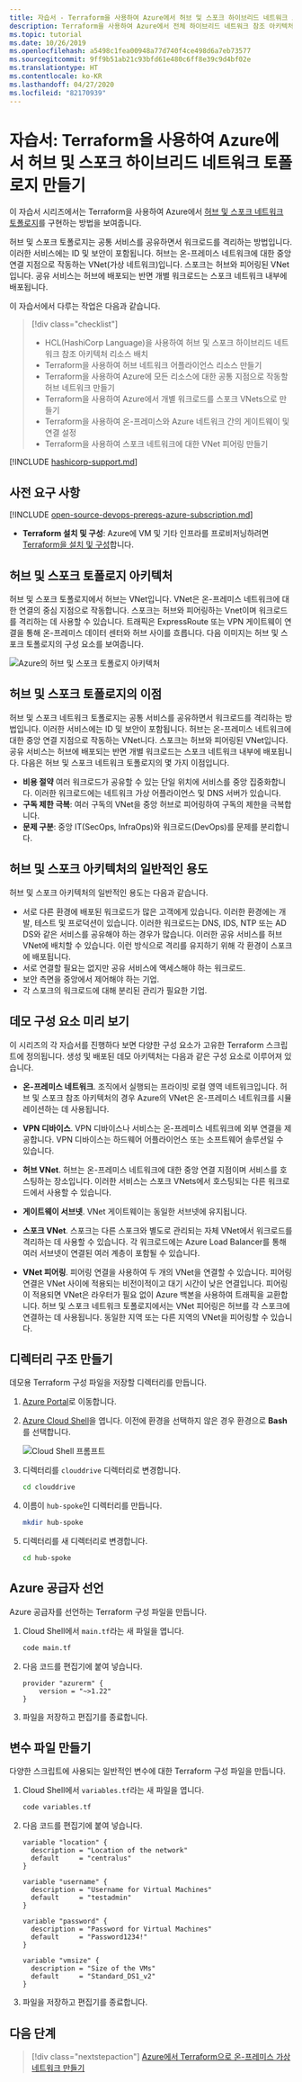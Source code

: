 ```yaml
---
title: 자습서 - Terraform을 사용하여 Azure에서 허브 및 스포크 하이브리드 네트워크 토폴로지 만들기
description: Terraform을 사용하여 Azure에서 전체 하이브리드 네트워크 참조 아키텍처를 만드는 방법을 알아봅니다.
ms.topic: tutorial
ms.date: 10/26/2019
ms.openlocfilehash: a5498c1fea00948a77d740f4ce498d6a7eb73577
ms.sourcegitcommit: 9ff9b51ab21c93bfd61e480c6ff8e39c9d4bf02e
ms.translationtype: HT
ms.contentlocale: ko-KR
ms.lasthandoff: 04/27/2020
ms.locfileid: "82170939"
---
```

# <a name="tutorial-create-a-hub-and-spoke-hybrid-network-topology-in-azure-using-terraform"></a>자습서: Terraform을 사용하여 Azure에서 허브 및 스포크 하이브리드 네트워크 토폴로지 만들기

이 자습서 시리즈에서는 Terraform을 사용하여 Azure에서 [허브 및 스포크 네트워크 토폴로지](/azure/architecture/reference-architectures/hybrid-networking/hub-spoke)를 구현하는 방법을 보여줍니다. 

허브 및 스포크 토폴로지는 공통 서비스를 공유하면서 워크로드를 격리하는 방법입니다. 이러한 서비스에는 ID 및 보안이 포함됩니다. 허브는 온-프레미스 네트워크에 대한 중앙 연결 지점으로 작동하는 VNet(가상 네트워크)입니다. 스포크는 허브와 피어링된 VNet입니다. 공유 서비스는 허브에 배포되는 반면 개별 워크로드는 스포크 네트워크 내부에 배포됩니다.

이 자습서에서 다루는 작업은 다음과 같습니다.

> [!div class="checklist"]
> * HCL(HashiCorp Language)을 사용하여 허브 및 스포크 하이브리드 네트워크 참조 아키텍처 리소스 배치
> * Terraform을 사용하여 허브 네트워크 어플라이언스 리소스 만들기
> * Terraform을 사용하여 Azure에 모든 리소스에 대한 공통 지점으로 작동할 허브 네트워크 만들기
> * Terraform을 사용하여 Azure에서 개별 워크로드를 스포크 VNets으로 만들기
> * Terraform을 사용하여 온-프레미스와 Azure 네트워크 간의 게이트웨이 및 연결 설정
> * Terraform을 사용하여 스포크 네트워크에 대한 VNet 피어링 만들기

[!INCLUDE [hashicorp-support.md](includes/hashicorp-support.md)]

## <a name="prerequisites"></a>사전 요구 사항

[!INCLUDE [open-source-devops-prereqs-azure-subscription.md](../includes/open-source-devops-prereqs-azure-subscription.md)]

- **Terraform 설치 및 구성**: Azure에 VM 및 기타 인프라를 프로비저닝하려면 [Terraform을 설치 및 구성](install-configure.md)합니다.

## <a name="hub-and-spoke-topology-architecture"></a>허브 및 스포크 토폴로지 아키텍처

허브 및 스포크 토폴로지에서 허브는 VNet입니다. VNet은 온-프레미스 네트워크에 대한 연결의 중심 지점으로 작동합니다. 스포크는 허브와 피어링하는 Vnet이며 워크로드를 격리하는 데 사용할 수 있습니다. 트래픽은 ExpressRoute 또는 VPN 게이트웨이 연결을 통해 온-프레미스 데이터 센터와 허브 사이를 흐릅니다. 다음 이미지는 허브 및 스포크 토폴로지의 구성 요소를 보여줍니다.

![Azure의 허브 및 스포크 토폴로지 아키텍처](./media/hub-and-spoke-tutorial-series/hub-spoke-architecture.png)

## <a name="benefits-of-the-hub-and-spoke-topology"></a>허브 및 스포크 토폴로지의 이점

허브 및 스포크 네트워크 토폴로지는 공통 서비스를 공유하면서 워크로드를 격리하는 방법입니다. 이러한 서비스에는 ID 및 보안이 포함됩니다. 허브는 온-프레미스 네트워크에 대한 중앙 연결 지점으로 작동하는 VNet니다. 스포크는 허브와 피어링된 VNet입니다. 공유 서비스는 허브에 배포되는 반면 개별 워크로드는 스포크 네트워크 내부에 배포됩니다. 다음은 허브 및 스포크 네트워크 토폴로지의 몇 가지 이점입니다.

- **비용 절약** 여러 워크로드가 공유할 수 있는 단일 위치에 서비스를 중앙 집중화합니다. 이러한 워크로드에는 네트워크 가상 어플라이언스 및 DNS 서버가 있습니다.
- **구독 제한 극복**: 여러 구독의 VNet을 중앙 허브로 피어링하여 구독의 제한을 극복합니다.
- **문제 구분**: 중앙 IT(SecOps, InfraOps)와 워크로드(DevOps)를 문제를 분리합니다.

## <a name="typical-uses-for-the-hub-and-spoke-architecture"></a>허브 및 스포크 아키텍처의 일반적인 용도

허브 및 스포크 아키텍처의 일반적인 용도는 다음과 같습니다.

- 서로 다른 환경에 배포된 워크로드가 많은 고객에게 있습니다. 이러한 환경에는 개발, 테스트 및 프로덕션이 있습니다. 이러한 워크로드는 DNS, IDS, NTP 또는 AD DS와 같은 서비스를 공유해야 하는 경우가 많습니다. 이러한 공유 서비스를 허브 VNet에 배치할 수 있습니다. 이런 방식으로 격리를 유지하기 위해 각 환경이 스포크에 배포됩니다.
- 서로 연결할 필요는 없지만 공유 서비스에 액세스해야 하는 워크로드.
- 보안 측면을 중앙에서 제어해야 하는 기업.
- 각 스포크의 워크로드에 대해 분리된 관리가 필요한 기업.

## <a name="preview-the-demo-components"></a>데모 구성 요소 미리 보기

이 시리즈의 각 자습서를 진행하다 보면 다양한 구성 요소가 고유한 Terraform 스크립트에 정의됩니다. 생성 및 배포된 데모 아키텍처는 다음과 같은 구성 요소로 이루어져 있습니다.

- **온-프레미스 네트워크**. 조직에서 실행되는 프라이빗 로컬 영역 네트워크입니다. 허브 및 스포크 참조 아키텍처의 경우 Azure의 VNet은 온-프레미스 네트워크를 시뮬레이션하는 데 사용됩니다.

- **VPN 디바이스**. VPN 디바이스나 서비스는 온-프레미스 네트워크에 외부 연결을 제공합니다. VPN 디바이스는 하드웨어 어플라이언스 또는 소프트웨어 솔루션일 수 있습니다. 

- **허브 VNet**. 허브는 온-프레미스 네트워크에 대한 중앙 연결 지점이며 서비스를 호스팅하는 장소입니다. 이러한 서비스는 스포크 VNets에서 호스팅되는 다른 워크로드에서 사용할 수 있습니다.

- **게이트웨이 서브넷**. VNet 게이트웨이는 동일한 서브넷에 유지됩니다.

- **스포크 VNet**. 스포크는 다른 스포크와 별도로 관리되는 자체 VNet에서 워크로드를 격리하는 데 사용할 수 있습니다. 각 워크로드에는 Azure Load Balancer를 통해 여러 서브넷이 연결된 여러 계층이 포함될 수 있습니다. 

- **VNet 피어링**. 피어링 연결을 사용하여 두 개의 VNet을 연결할 수 있습니다. 피어링 연결은 VNet 사이에 적용되는 비전이적이고 대기 시간이 낮은 연결입니다. 피어링이 적용되면 VNet은 라우터가 필요 없이 Azure 백본을 사용하여 트래픽을 교환합니다. 허브 및 스포크 네트워크 토폴로지에서는 VNet 피어링은 허브를 각 스포크에 연결하는 데 사용됩니다. 동일한 지역 또는 다른 지역의 VNet을 피어링할 수 있습니다.

## <a name="create-the-directory-structure"></a>디렉터리 구조 만들기

데모용 Terraform 구성 파일을 저장할 디렉터리를 만듭니다.

1. [Azure Portal](https://portal.azure.com)로 이동합니다.

1. [Azure Cloud Shell](/azure/cloud-shell/overview)을 엽니다. 이전에 환경을 선택하지 않은 경우 환경으로 **Bash**를 선택합니다.

    ![Cloud Shell 프롬프트](./media/common/azure-portal-cloud-shell-button-min.png)

1. 디렉터리를 `clouddrive` 디렉터리로 변경합니다.

    ```bash
    cd clouddrive
    ```

1. 이름이 `hub-spoke`인 디렉터리를 만듭니다.

    ```bash
    mkdir hub-spoke
    ```

1. 디렉터리를 새 디렉터리로 변경합니다.

    ```bash
    cd hub-spoke
    ```

## <a name="declare-the-azure-provider"></a>Azure 공급자 선언

Azure 공급자를 선언하는 Terraform 구성 파일을 만듭니다.

1. Cloud Shell에서 `main.tf`라는 새 파일을 엽니다.

    ```bash
    code main.tf
    ```

1. 다음 코드를 편집기에 붙여 넣습니다.

    ```hcl
    provider "azurerm" {
        version = "~>1.22"
    }
    ```

1. 파일을 저장하고 편집기를 종료합니다.

## <a name="create-the-variables-file"></a>변수 파일 만들기

다양한 스크립트에 사용되는 일반적인 변수에 대한 Terraform 구성 파일을 만듭니다.

1. Cloud Shell에서 `variables.tf`라는 새 파일을 엽니다.

    ```bash
    code variables.tf
    ```

1. 다음 코드를 편집기에 붙여 넣습니다.

    ```hcl
    variable "location" {
      description = "Location of the network"
      default     = "centralus"
    }
    
    variable "username" {
      description = "Username for Virtual Machines"
      default     = "testadmin"
    }
    
    variable "password" {
      description = "Password for Virtual Machines"
      default     = "Password1234!"
    }
    
    variable "vmsize" {
      description = "Size of the VMs"
      default     = "Standard_DS1_v2"
    }
    ```

1. 파일을 저장하고 편집기를 종료합니다.

## <a name="next-steps"></a>다음 단계

> [!div class="nextstepaction"] 
> [Azure에서 Terraform으로 온-프레미스 가상 네트워크 만들기](./hub-spoke-on-prem.md)